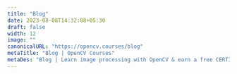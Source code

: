 ```yaml
---
title: "Blog"
date: 2023-08-08T14:32:08+05:30
draft: false
width: 12
image: ""
canonicalURL: "https://opencv.courses/blog"
metaTitle: "Blog | OpenCV Courses"
metaDes: "Blog | Learn image processing with OpenCV & earn a free CERTIFICATE"
---
```


